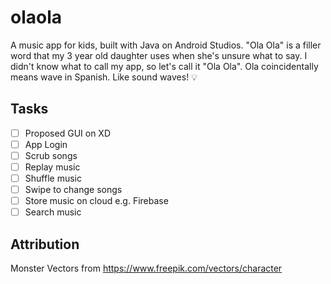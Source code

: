 # olaola
A music app for kids, built with Java on Android Studios. "Ola Ola" is a filler word that my 3 year old daughter uses when she's unsure what to say. I didn't know what to call my app, so let's call it "Ola Ola". Ola coincidentally means wave in Spanish. Like sound waves! 💡

## Tasks
- [ ] Proposed GUI on XD
- [ ] App Login 
- [ ] Scrub songs 
- [ ] Replay music
- [ ] Shuffle music 
- [ ] Swipe to change songs 
- [ ] Store music on cloud e.g. Firebase 
- [ ] Search music 

## Attribution
Monster Vectors from https://www.freepik.com/vectors/character 

